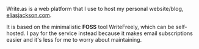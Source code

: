 Write.as is a web platform that I use to host my personal website/blog, [eliasjackson.com](https://eliasjackson.com). 

It is based on the minimalistic **FOSS** tool WriteFreely, which can be self-hosted. I pay for the service instead because it makes email subscriptions easier and it's less for me to worry about maintaining.